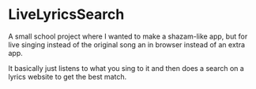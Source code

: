 # LiveLyricsSearch
A small school project where I wanted to make a shazam-like app, but for live singing instead of the original song an in browser instead of an extra app.


It basically just listens to what you sing to it and then does a search on a lyrics website to get the best match. 
